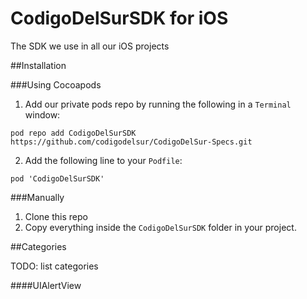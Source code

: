 CodigoDelSurSDK for iOS
=======================

The SDK we use in all our iOS projects

##Installation

###Using Cocoapods

1) Add our private pods repo by running the following in a `Terminal` window:

```
pod repo add CodigoDelSurSDK https://github.com/codigodelsur/CodigoDelSur-Specs.git
```

2) Add the following line to your `Podfile`:

```
pod 'CodigoDelSurSDK'
```

###Manually

1) Clone this repo
2) Copy everything inside the `CodigoDelSurSDK` folder in your project.

##Categories

TODO: list categories

####UIAlertView

